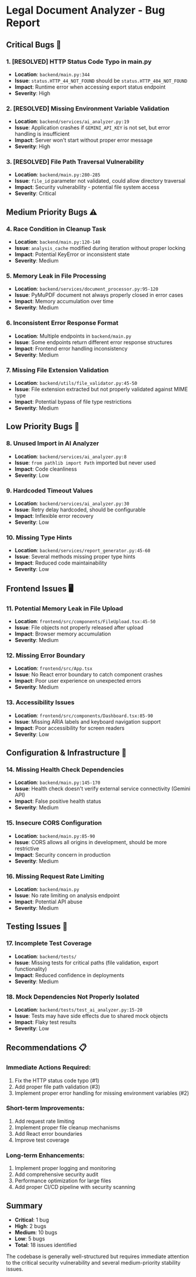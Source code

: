# Legal Document Analyzer - Bug Report

## Critical Bugs 🚨

### 1. **[RESOLVED] HTTP Status Code Typo in main.py**
- **Location**: `backend/main.py:344`
- **Issue**: `status.HTTP_44_NOT_FOUND` should be `status.HTTP_404_NOT_FOUND`
- **Impact**: Runtime error when accessing export status endpoint
- **Severity**: High

### 2. **[RESOLVED] Missing Environment Variable Validation**
- **Location**: `backend/services/ai_analyzer.py:19`
- **Issue**: Application crashes if `GEMINI_API_KEY` is not set, but error handling is insufficient
- **Impact**: Server won't start without proper error message
- **Severity**: High

### 3. **[RESOLVED] File Path Traversal Vulnerability**
- **Location**: `backend/main.py:280-285`
- **Issue**: `file_id` parameter not validated, could allow directory traversal
- **Impact**: Security vulnerability - potential file system access
- **Severity**: Critical

## Medium Priority Bugs ⚠️

### 4. **Race Condition in Cleanup Task**
- **Location**: `backend/main.py:120-140`
- **Issue**: `analysis_cache` modified during iteration without proper locking
- **Impact**: Potential KeyError or inconsistent state
- **Severity**: Medium

### 5. **Memory Leak in File Processing**
- **Location**: `backend/services/document_processor.py:95-120`
- **Issue**: PyMuPDF document not always properly closed in error cases
- **Impact**: Memory accumulation over time
- **Severity**: Medium

### 6. **Inconsistent Error Response Format**
- **Location**: Multiple endpoints in `backend/main.py`
- **Issue**: Some endpoints return different error response structures
- **Impact**: Frontend error handling inconsistency
- **Severity**: Medium

### 7. **Missing File Extension Validation**
- **Location**: `backend/utils/file_validator.py:45-50`
- **Issue**: File extension extracted but not properly validated against MIME type
- **Impact**: Potential bypass of file type restrictions
- **Severity**: Medium

## Low Priority Bugs 🔧

### 8. **Unused Import in AI Analyzer**
- **Location**: `backend/services/ai_analyzer.py:8`
- **Issue**: `from pathlib import Path` imported but never used
- **Impact**: Code cleanliness
- **Severity**: Low

### 9. **Hardcoded Timeout Values**
- **Location**: `backend/services/ai_analyzer.py:30`
- **Issue**: Retry delay hardcoded, should be configurable
- **Impact**: Inflexible error recovery
- **Severity**: Low

### 10. **Missing Type Hints**
- **Location**: `backend/services/report_generator.py:45-60`
- **Issue**: Several methods missing proper type hints
- **Impact**: Reduced code maintainability
- **Severity**: Low

## Frontend Issues 🖥️

### 11. **Potential Memory Leak in File Upload**
- **Location**: `frontend/src/components/FileUpload.tsx:45-50`
- **Issue**: File objects not properly released after upload
- **Impact**: Browser memory accumulation
- **Severity**: Medium

### 12. **Missing Error Boundary**
- **Location**: `frontend/src/App.tsx`
- **Issue**: No React error boundary to catch component crashes
- **Impact**: Poor user experience on unexpected errors
- **Severity**: Medium

### 13. **Accessibility Issues**
- **Location**: `frontend/src/components/Dashboard.tsx:85-90`
- **Issue**: Missing ARIA labels and keyboard navigation support
- **Impact**: Poor accessibility for screen readers
- **Severity**: Low

## Configuration & Infrastructure 🔧

### 14. **Missing Health Check Dependencies**
- **Location**: `backend/main.py:145-170`
- **Issue**: Health check doesn't verify external service connectivity (Gemini API)
- **Impact**: False positive health status
- **Severity**: Medium

### 15. **Insecure CORS Configuration**
- **Location**: `backend/main.py:85-90`
- **Issue**: CORS allows all origins in development, should be more restrictive
- **Impact**: Security concern in production
- **Severity**: Medium

### 16. **Missing Request Rate Limiting**
- **Location**: `backend/main.py`
- **Issue**: No rate limiting on analysis endpoint
- **Impact**: Potential API abuse
- **Severity**: Medium

## Testing Issues 🧪

### 17. **Incomplete Test Coverage**
- **Location**: `backend/tests/`
- **Issue**: Missing tests for critical paths (file validation, export functionality)
- **Impact**: Reduced confidence in deployments
- **Severity**: Medium

### 18. **Mock Dependencies Not Properly Isolated**
- **Location**: `backend/tests/test_ai_analyzer.py:15-20`
- **Issue**: Tests may have side effects due to shared mock objects
- **Impact**: Flaky test results
- **Severity**: Low

## Recommendations 📋

### Immediate Actions Required:
1. Fix the HTTP status code typo (#1)
2. Add proper file path validation (#3)
3. Implement proper error handling for missing environment variables (#2)

### Short-term Improvements:
1. Add request rate limiting
2. Implement proper file cleanup mechanisms
3. Add React error boundaries
4. Improve test coverage

### Long-term Enhancements:
1. Implement proper logging and monitoring
2. Add comprehensive security audit
3. Performance optimization for large files
4. Add proper CI/CD pipeline with security scanning

## Summary
- **Critical**: 1 bug
- **High**: 2 bugs  
- **Medium**: 10 bugs
- **Low**: 5 bugs
- **Total**: 18 issues identified

The codebase is generally well-structured but requires immediate attention to the critical security vulnerability and several medium-priority stability issues.